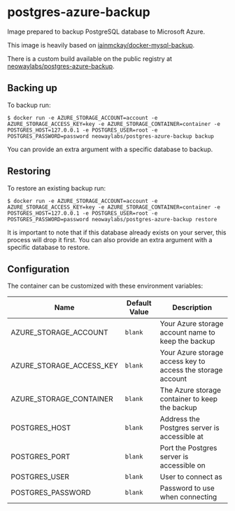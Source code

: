# postgres-azure-backup
Image prepared to backup PostgreSQL database to Microsoft Azure.

This image is heavily based on [iainmckay/docker-mysql-backup](https://github.com/iainmckay/docker-mysql-backup).

There is a custom build available on the public registry at [neowaylabs/postgres-azure-backup](https://registry.hub.docker.com/u/neowaylabs/postgres-azure-backup/).

## Backing up

To backup run:

    $ docker run -e AZURE_STORAGE_ACCOUNT=account -e AZURE_STORAGE_ACCESS_KEY=key -e AZURE_STORAGE_CONTAINER=container -e POSTGRES_HOST=127.0.0.1 -e POSTGRES_USER=root -e POSTGRES_PASSWORD=password neowaylabs/postgres-azure-backup backup

You can provide an extra argument with a specific database to backup.

## Restoring

To restore an existing backup run:

    $ docker run -e AZURE_STORAGE_ACCOUNT=account -e AZURE_STORAGE_ACCESS_KEY=key -e AZURE_STORAGE_CONTAINER=container -e POSTGRES_HOST=127.0.0.1 -e POSTGRES_USER=root -e POSTGRES_PASSWORD=password neowaylabs/postgres-azure-backup restore

It is important to note that if this database already exists on your server, this process will drop it first. You can also provide an extra argument with a specific database to restore.

## Configuration

The container can be customized with these environment variables:

Name | Default Value | Description
--- | --- | ---
AZURE_STORAGE_ACCOUNT | `blank` | Your Azure storage account name to keep the backup
AZURE_STORAGE_ACCESS_KEY | `blank` | Your Azure storage access key to access the storage account
AZURE_STORAGE_CONTAINER | `blank` | The Azure storage container to keep the backup
POSTGRES_HOST | `blank` | Address the Postgres server is accessible at
POSTGRES_PORT | `blank` | Port the Postgres server is accessible on
POSTGRES_USER | `blank` | User to connect as
POSTGRES_PASSWORD | `blank` | Password to use when connecting
